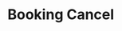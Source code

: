 # Booking Cancel

<a href="/images/meetings/web/booking-add-edit-cancel.png" target="_blank"><img src="/images/meetings/web/booking-add-edit-cancel.png" alt="" loading="lazy"></a>
